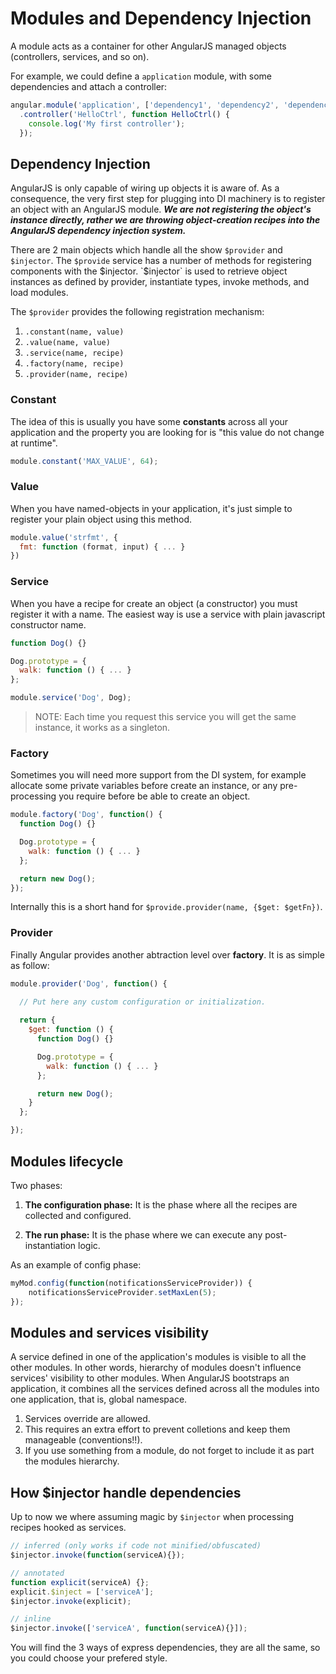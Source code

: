 # Modules and Dependency Injection

A module acts as a container for other AngularJS managed objects (controllers, services, and so on).

For example, we could define a `application` module, with some dependencies and attach a controller:

```js
angular.module('application', ['dependency1', 'dependency2', 'dependency3'])  
  .controller('HelloCtrl', function HelloCtrl() {
    console.log('My first controller');
  });
```

## Dependency Injection

AngularJS is only capable of wiring up objects it is aware of. As a consequence, the very first step for plugging into DI machinery is to register an object with an AngularJS module. ***We are not registering the object's instance directly, rather we are throwing object-creation recipes into the AngularJS dependency injection system.***

There are 2 main objects which handle all the show `$provider` and `$injector`. The `$provide` service has a number of methods for registering components with the $injector. `$injector` is used to retrieve object instances as defined by provider, instantiate types, invoke methods, and load modules.

The `$provider` provides the following registration mechanism:

1. `.constant(name, value)`
2. `.value(name, value)`
3. `.service(name, recipe)`
4. `.factory(name, recipe)`
5. `.provider(name, recipe)`

### Constant

The idea of this is usually you have some **constants** across all your application and the property you are looking for is "this value do not change at runtime".

```js
module.constant('MAX_VALUE', 64);
```

### Value

When you have named-objects in your application, it's just simple to register your plain object using this method.

```js
module.value('strfmt', {
  fmt: function (format, input) { ... }
})
```

### Service

When you have a recipe for create an object (a constructor) you must register it with a name. The easiest way is use a service with plain javascript constructor name.

```js
function Dog() {}

Dog.prototype = {
  walk: function () { ... }
};

module.service('Dog', Dog);
```

>
> NOTE: Each time you request this service you will get the same instance, it works as a singleton.
>

### Factory

Sometimes you will need more support from the DI system, for example allocate some private variables before create an instance, or any pre-processing you require before be able to create an object.

```js
module.factory('Dog', function() {
  function Dog() {}

  Dog.prototype = {
    walk: function () { ... }
  };

  return new Dog();
});
```

Internally this is a short hand for `$provide.provider(name, {$get: $getFn})`.

### Provider

Finally Angular provides another abtraction level over **factory**. It is as simple as follow:

```js
module.provider('Dog', function() {
  
  // Put here any custom configuration or initialization.

  return {
    $get: function () {
      function Dog() {}

      Dog.prototype = {
        walk: function () { ... }
      };

      return new Dog();
    }
  };

});
```

## Modules lifecycle

Two phases:

1. **The configuration phase:** It is the phase where all the recipes are collected and configured.

2. **The run phase:** It is the phase where we can execute any post-instantiation logic.

As an example of config phase:

```js
myMod.config(function(notificationsServiceProvider)) {
    notificationsServiceProvider.setMaxLen(5);
});
```

## Modules and services visibility

A service defined in one of the application's modules is visible to all the other modules. In other words, hierarchy of modules doesn't influence services' visibility to other modules. When AngularJS bootstraps an application, it combines all the services defined across all the modules into one application, that is, global namespace.

1. Services override are allowed.
2. This requires an extra effort to prevent colletions and keep them manageable (conventions!!).
3. If you use something from a module, do not forget to include it as part the modules hierarchy.

## How $injector handle dependencies

Up to now we where assuming magic by `$injector` when processing recipes hooked as services.

```js
// inferred (only works if code not minified/obfuscated)
$injector.invoke(function(serviceA){});

// annotated
function explicit(serviceA) {};
explicit.$inject = ['serviceA'];
$injector.invoke(explicit);

// inline
$injector.invoke(['serviceA', function(serviceA){}]);
```

You will find the 3 ways of express dependencies, they are all the same, so you could choose your prefered style.


